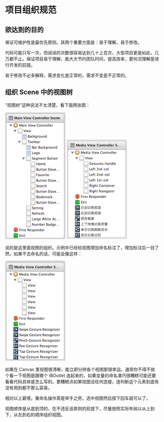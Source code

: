 项目组织规范
========

欲达到的目的
----
保证可维护性是最优先原则。其两个重要方面是：易于理解，易于修改。

代码可能只写一次，但阅读的次数很容易达到几十上百次，大型项目更是如此，几万都不止。保证项目易于理解，能大大节约团队时间，提高效率，更何况理解是进行开发的前提。

易于修改不必多解释，需求变化是正常的，需求不变是不正常的。

组织 Scene 中的视图树
----
“视图树”这种说法不太清楚，看下面两张图：

![Good example 2](image/SetViewsLabelInStoryboard2.png)
![Good example 1](image/SetViewsLabelInStoryboard1.png)

说的是这里面视图的组织。示例中已经给视图增加命名标注了，增加标注后一目了然。如果不去命名的话，可能会像这样：

![Bad example](image/SetViewsLabelInStoryboardNegativeCase.png)

如果在 Canvas 里视图很清晰，能立即分辨各个视图那很幸运。通常你不得不挨个看一下视图是跟哪个 IBOutlet 连起来的，如果变量的命名凑巧很糟糕可能还要看看代码具体是怎么写的。更糟糕点如果视图没任何连接，连判断这个元素到底有没有用到都不那么容易。

相对以上窘境，重命名操作真是举手之劳，选中视图然后按下回车就可以了。

视图顺序是从底到顶的，在不违反该原则的前提下，尽量按照实际布局以从上到下，从左到右的顺序组织视图。

